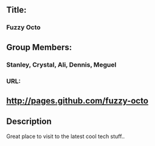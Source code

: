 ## Title:
### Fuzzy Octo
## Group Members:
### Stanley, Crystal, Ali, Dennis, Meguel
### URL:
## http://pages.github.com/fuzzy-octo

## Description
Great place to visit to the latest cool tech stuff..